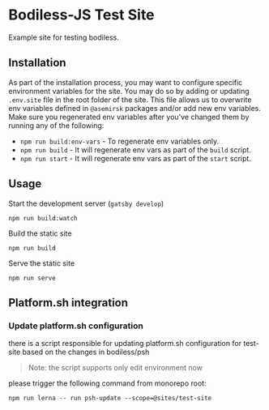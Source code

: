 # Bodiless-JS Test Site

Example site for testing bodiless.

## Installation

As part of the installation process, you may want to configure specific environment variables for the site. You may do so by adding or updating `.env.site` file in the root folder of the site. This file allows us to overwrite env variables defined in `@asemirsk` packages and/or add new env variables. Make sure you regenerated env variables after you've changed them by running any of the following:

* `npm run build:env-vars` - To regenerate env variables only.
* `npm run build` - It will regenerate env vars as part of the `build` script.
* `npm run start` - It will regenerate env vars as part of the `start` script.

## Usage

Start the development server (`gatsby develop`)
```
npm run build:watch
```

Build the static site
```
npm run build
```

Serve the static site
```
npm run serve
```

## Platform.sh integration

### Update platform.sh configuration

there is a script responsible for updating platform.sh configuration for test-site based on the changes in bodiless/psh

> Note: the script supports only edit environment now

please trigger the following command from monorepo root:

`npm run lerna -- run psh-update --scope=@sites/test-site`


